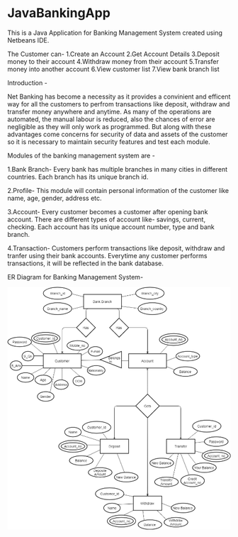 # JavaBankingApp
This is a Java Application for Banking Management System created using Netbeans IDE.

The Customer can-
1.Create an Account
2.Get Account Details
3.Deposit money to their account 
4.Withdraw money from their account
5.Transfer money into another account
6.View customer list
7.View bank branch list 

Introduction -

Net Banking has become a necessity as it provides a convinient and efficent way for all the customers to perfrom transactions like deposit, withdraw and transfer money anywhere and anytime. As many of the operations are automated, the manual labour is reduced, also the chances of error are negligible as they will only work as programmed. 
But along with these advantages come concerns for security of data and assets of the customer so it is necessary to maintain security features and test each module.

Modules of the banking management system are -

1.Bank Branch- Every bank has multiple branches in many cities in different countries. Each branch has its unique branch id.

2.Profile- This module will contain personal information of the customer like name, age, gender, address etc.

3.Account- Every customer becomes a customer after opening bank account. There are different types of account like- savings, current, checking. Each account has its unique account number, type and bank branch.

4.Transaction- Customers perform transactions like deposit, withdraw and tranfer using their bank accounts. Everytime any customer performs transactions, it will be reflected in the bank database.
           
           
ER Diagram for Banking Management System-

![alt text](https://github.com/SJ2099/JavaBankingApp/blob/master/Banking.png)


